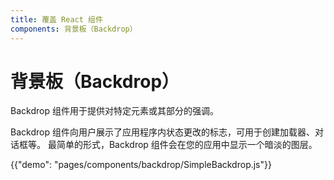 ```yaml
---
title: 覆盖 React 组件
components: 背景板（Backdrop）
---
```


# 背景板（Backdrop）

<p class="description">Backdrop 组件用于提供对特定元素或其部分的强调。</p>

Backdrop 组件向用户展示了应用程序内状态更改的标志，可用于创建加载器、对话框等。 最简单的形式，Backdrop 组件会在您的应用中显示一个暗淡的图层。

{{"demo": "pages/components/backdrop/SimpleBackdrop.js"}}
